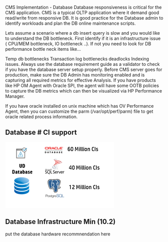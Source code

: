 CMS Implementation - Database
Database responsiveness is critical for the CMS application. CMS is a typical OLTP application where it demand good read/write from responsive DB. It is good practice for the Database admin to identify workloads and plan the DB online maintenance scripts.

Lets assume a scenario where a db insert query is slow and you would like to understand the DB bottleneck. First identify if it is an infrastructure issue ( CPU/MEM bottleneck, IO bottleneck ..). If not you need to look for DB performance bottle neck items like...

Temp db bottlenecks
Transaction log bottlenecks deadlocks
Indexing issues.
Always use the database requirement guide as a validator to check if you have the database server setup properly. Before CMS server goes for production, make sure the DB Admin has monitoring enabled and is capturing all required metrics for effective Analysis. If you have products like HP OM Agent with Oracle SPI, the agent will have some OOTB policies to capture the DB metrics which can then be visualized via HP Performance Manager.

If you have oracle installed on unix machine which has OV Performance Agent, then you can customize the parm (/var/opt/perf/parm) file to get oracle related process information.

## Database # CI support

![](../images/cms_implementation/ud_db.png)

## Database Infrastructure Min (10.2)
put the database hardware recommnendation here


